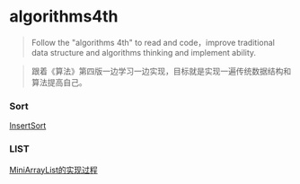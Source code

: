 # algorithms4th

> Follow the "algorithms 4th" to read and code，improve traditional data structure and algorithms thinking and implement ability.

> 跟着《算法》第四版一边学习一边实现，目标就是实现一遍传统数据结构和算法提高自己。


### Sort
[InsertSort](src/fundamentals/sort/insertsort/README.md)

### LIST

[MiniArrayList的实现过程](src/fundamentals/list/README.md)
